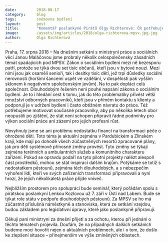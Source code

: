 ```yaml
---
date:         2018-08-17
category:     blog
tags:         sněmovna bydlení
layout:       post
title:        "Komentář poslankyně Pirátů Olgy Richterové: ČR potřebuje více odborných sociálních pracovníků a větší podporu dlouhodobých pěstounů"
image:        /assets/img/articles/2018/olga-richterova-mpsv.jpg.jpg
author:       Olga Richterová
---
```


Praha, 17. srpna 2018 – Na dnešním setkání s ministryní práce a sociálních věcí Janou Maláčovou jsme probraly několik celospolečensky zásadních témat spadajících pod MPSV. Zákon o sociálním bydlení mezi ně bezesporu patří, protože se týká dvou set tisíc občanů, kteří jsou v bytové nouzi. Mezi nimi jsou jak osamělí senioři, tak i desítky tisíc dětí, jež trpí důsledky sociální nerovnosti (horšími šancemi uspět ve vzdělání, v dospělosti pak vyšším sklonem k negativním společenským jevům). Na to pak doplácí celá společnost. Dlouhodobým řešením není pouhé napsání zákona o sociálním bydlení. Je to i hledání cest k tomu, jak do této problematiky přivést větší množství odborných pracovníků, kteří jsou v přímém kontaktu s klienty a podporují je v udržení bydlení i často obtížném návratu do práce. Též potřebujeme motivovat současné pracovníky, aby po několika letech obor neopustili po zjištění, že stát není schopen připravit řádné podmínky pro výkon sociální práce ani zázemí pro jejich profesní růst.

Nevyhnuly jsme se ani problému nedostatku financí na transformaci péče o ohrožené děti. Toto téma je aktuální zejména v Pardubickém a Zlínském kraji, kde mají po dohodě všech zúčastněných resortů zpracované plány, jak pro děti systémově přínosné změny provést. Tyto změny se týkají zejména terénních a ambulantních služeb a komunitního charakteru zařízení. Pokud se opravdu podaří na tyto pilotní projekty nalézt alespoň část prostředků, mohou se stát inspirací dalším krajům. Potýkáme se totiž s nedostatkem pěstounů, zejména těch dlouhodobých, a s nebezpečím vyhoření lidí, kteří ve svých zařízeních transformaci připravovali a nyní hrozí, že jejich několikaletá práce přijde vniveč.

Nejbližším prostorem pro spolupráci bude seminář, který pořádám spolu s pirátskou poslankyní Lenkou Kozlovou už 7. září v Ústí nad Labem. Bude se týkat role státu v podpoře dlouhodobých pěstounů. Za MPSV se ho má zúčastnit příslušná náměstkyně a stanoviska, která ze setkání vzejdou, budou základem pro legislativní úpravy, které jako poslankyně připravuji.

Děkuji paní ministryni za dnešní přijetí a za ochotu, kterou při jednání o těchto tématech projevila. Doufám, že na případných dalších setkáních budeme moci hovořit nejen o aktuálních problémech, ale i o tom, že došlo ke zlepšení situace – přinejmenším ve výše zmíněných oblastech.
